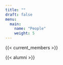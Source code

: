 ```yaml
---
title: ""
draft: false
menu:
  main:
    name: "People"
    weight: 5
---
```


{{< current_members >}}

{{< alumni >}}

